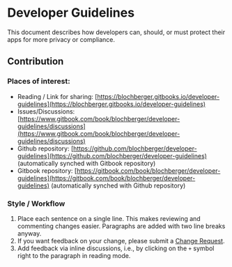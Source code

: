 # Developer Guidelines

This document describes how developers can, should, or must protect their apps for more privacy or compliance.

## Contribution

### Places of interest:

* Reading / Link for sharing: [https://blochberger.gitbooks.io/developer-guidelines](https://blochberger.gitbooks.io/developer-guidelines)
* Issues/Discussions: [https://www.gitbook.com/book/blochberger/developer-guidelines/discussions](https://www.gitbook.com/book/blochberger/developer-guidelines/discussions)
* Github repository: [https://github.com/blochberger/developer-guidelines](https://github.com/blochberger/developer-guidelines) (automatically synched with Gitbook repository)
* Gitbook repository: [https://gitbook.com/book/blochberger/developer-guidelines](https://gitbook.com/book/blochberger/developer-guidelines) (automatically synched with Github repository)

### Style / Workflow

1. Place each sentence on a single line. This makes reviewing and commenting changes easier. Paragraphs are added with two line breaks anyway.
2. If you want feedback on your change, please submit a [Change Request](https://help.gitbook.com/books/what-are-change-requests.html).
3. Add feedback via inline discussions, i.e., by clicking on the `+` symbol right to the paragraph in reading mode.

